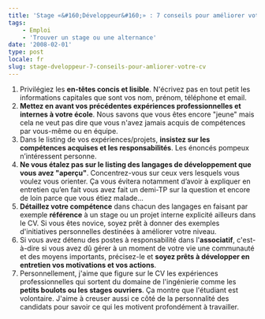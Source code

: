 ```yaml
---
title: 'Stage «&#160;Développeur&#160;» : 7 conseils pour améliorer votre CV'
tags:
    - Emploi
    - 'Trouver un stage ou une alternance'
date: '2008-02-01'
type: post
locale: fr
slug: stage-dveloppeur-7-conseils-pour-amliorer-votre-cv
---
```


1.  Privil&#233;giez les **en-t&#234;tes concis et lisible**. N'&#233;crivez pas en tout petit les informations capitales que sont vos nom, pr&#233;nom, t&#233;l&#233;phone et email.
2.  **Mettez en avant vos pr&#233;c&#233;dentes exp&#233;riences professionnelles et internes &#224; votre &#233;cole**. Nous savons que vous &#234;tes encore &quot;jeune&quot; mais cela ne veut pas dire que vous n'avez jamais acquis de comp&#233;tences par vous-m&#234;me ou en &#233;quipe.
3.  Dans le listing de vos exp&#233;riences/projets, **insistez sur les comp&#233;tences acquises et les responsabilit&#233;s**. Les &#233;nonc&#233;s pompeux n&#8217;int&#233;ressent personne.
4.  **Ne vous &#233;talez pas sur le listing des langages de d&#233;veloppement que vous avez &quot;aper&#231;u&quot;**. Concentrez-vous sur ceux vers lesquels vous voulez vous orienter. &#199;a vous &#233;vitera notamment d&#8217;avoir &#224; expliquer en entretien qu&#8217;en fait vous avez fait un demi-TP sur la question et encore de loin parce que vous &#233;tiez malade…
5.  **D&#233;taillez votre comp&#233;tence** dans chacun des langages en faisant par exemple **r&#233;f&#233;rence** &#224; un stage ou un projet interne explicit&#233; ailleurs dans le CV. Si vous &#234;tes novice, soyez pr&#234;t &#224; donner des exemples d'initiatives personnelles destin&#233;es &#224; am&#233;liorer votre niveau.
6.  Si vous avez d&#233;tenu des postes &#224; responsabilit&#233; dans l'**associatif**, c'est-&#224;-dire si vous avez d&#251; g&#233;rer &#224; un moment de votre vie une communaut&#233; et des moyens importants, pr&#233;cisez-le et **soyez pr&#234;ts &#224; d&#233;velopper en entretien vos motivations et vos actions**.
7.  Personnellement, j'aime que figure sur le CV les exp&#233;riences professionnelles qui sortent du domaine de l'ing&#233;nierie comme les **petits boulots ou les stages ouvriers**. &#199;a montre que l'&#233;tudiant est volontaire. J'aime &#224; creuser aussi ce c&#244;t&#233; de la personnalit&#233; des candidats pour savoir ce qui les motivent profond&#233;ment &#224; travailler.
